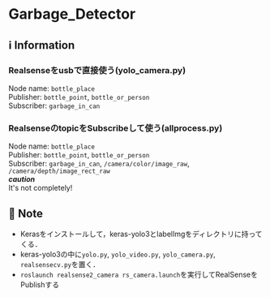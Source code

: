 # Garbage_Detector
## :information_source: Information
### Realsenseをusbで直接使う(yolo_camera.py)   
Node name: ```bottle_place```   
Publisher: ```bottle_point```, ```bottle_or_person```   
Subscriber: ```garbage_in_can``` 
### RealsenseのtopicをSubscribeして使う(allprocess.py)   
Node name: ```bottle_place```   
Publisher: ```bottle_point```, ```bottle_or_person```   
Subscriber: ```garbage_in_can```, ```/camera/color/image_raw```, ```/camera/depth/image_rect_raw```   
***caution***   
It's not completely!   

## :notebook: Note
- Kerasをインストールして，keras-yolo3とlabelImgをディレクトリに持ってくる．   
- keras-yolo3の中に```yolo.py```, ```yolo_video.py```, ```yolo_camera.py```, ```realsensecv.py```を置く．   
- ```roslaunch realsense2_camera rs_camera.launch```を実行してRealSenseをPublishする
